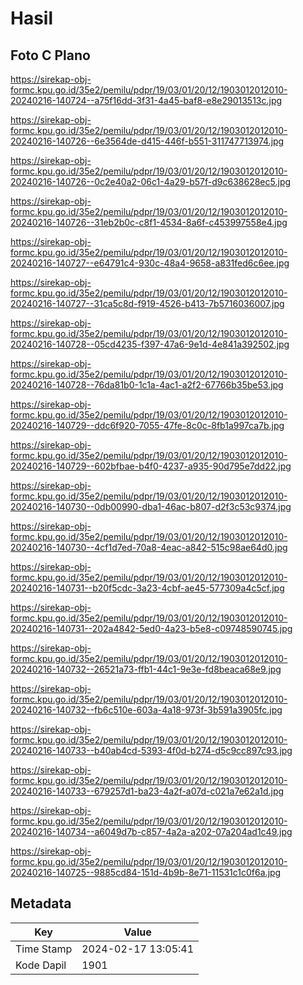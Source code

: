 # Hasil

## Foto C Plano

https://sirekap-obj-formc.kpu.go.id/35e2/pemilu/pdpr/19/03/01/20/12/1903012012010-20240216-140724--a75f16dd-3f31-4a45-baf8-e8e29013513c.jpg

https://sirekap-obj-formc.kpu.go.id/35e2/pemilu/pdpr/19/03/01/20/12/1903012012010-20240216-140726--6e3564de-d415-446f-b551-311747713974.jpg

https://sirekap-obj-formc.kpu.go.id/35e2/pemilu/pdpr/19/03/01/20/12/1903012012010-20240216-140726--0c2e40a2-06c1-4a29-b57f-d9c638628ec5.jpg

https://sirekap-obj-formc.kpu.go.id/35e2/pemilu/pdpr/19/03/01/20/12/1903012012010-20240216-140726--31eb2b0c-c8f1-4534-8a6f-c453997558e4.jpg

https://sirekap-obj-formc.kpu.go.id/35e2/pemilu/pdpr/19/03/01/20/12/1903012012010-20240216-140727--e64791c4-930c-48a4-9658-a831fed6c6ee.jpg

https://sirekap-obj-formc.kpu.go.id/35e2/pemilu/pdpr/19/03/01/20/12/1903012012010-20240216-140727--31ca5c8d-f919-4526-b413-7b5716036007.jpg

https://sirekap-obj-formc.kpu.go.id/35e2/pemilu/pdpr/19/03/01/20/12/1903012012010-20240216-140728--05cd4235-f397-47a6-9e1d-4e841a392502.jpg

https://sirekap-obj-formc.kpu.go.id/35e2/pemilu/pdpr/19/03/01/20/12/1903012012010-20240216-140728--76da81b0-1c1a-4ac1-a2f2-67766b35be53.jpg

https://sirekap-obj-formc.kpu.go.id/35e2/pemilu/pdpr/19/03/01/20/12/1903012012010-20240216-140729--ddc6f920-7055-47fe-8c0c-8fb1a997ca7b.jpg

https://sirekap-obj-formc.kpu.go.id/35e2/pemilu/pdpr/19/03/01/20/12/1903012012010-20240216-140729--602bfbae-b4f0-4237-a935-90d795e7dd22.jpg

https://sirekap-obj-formc.kpu.go.id/35e2/pemilu/pdpr/19/03/01/20/12/1903012012010-20240216-140730--0db00990-dba1-46ac-b807-d2f3c53c9374.jpg

https://sirekap-obj-formc.kpu.go.id/35e2/pemilu/pdpr/19/03/01/20/12/1903012012010-20240216-140730--4cf1d7ed-70a8-4eac-a842-515c98ae64d0.jpg

https://sirekap-obj-formc.kpu.go.id/35e2/pemilu/pdpr/19/03/01/20/12/1903012012010-20240216-140731--b20f5cdc-3a23-4cbf-ae45-577309a4c5cf.jpg

https://sirekap-obj-formc.kpu.go.id/35e2/pemilu/pdpr/19/03/01/20/12/1903012012010-20240216-140731--202a4842-5ed0-4a23-b5e8-c09748590745.jpg

https://sirekap-obj-formc.kpu.go.id/35e2/pemilu/pdpr/19/03/01/20/12/1903012012010-20240216-140732--26521a73-ffb1-44c1-9e3e-fd8beaca68e9.jpg

https://sirekap-obj-formc.kpu.go.id/35e2/pemilu/pdpr/19/03/01/20/12/1903012012010-20240216-140732--fb6c510e-603a-4a18-973f-3b591a3905fc.jpg

https://sirekap-obj-formc.kpu.go.id/35e2/pemilu/pdpr/19/03/01/20/12/1903012012010-20240216-140733--b40ab4cd-5393-4f0d-b274-d5c9cc897c93.jpg

https://sirekap-obj-formc.kpu.go.id/35e2/pemilu/pdpr/19/03/01/20/12/1903012012010-20240216-140733--679257d1-ba23-4a2f-a07d-c021a7e62a1d.jpg

https://sirekap-obj-formc.kpu.go.id/35e2/pemilu/pdpr/19/03/01/20/12/1903012012010-20240216-140734--a6049d7b-c857-4a2a-a202-07a204ad1c49.jpg

https://sirekap-obj-formc.kpu.go.id/35e2/pemilu/pdpr/19/03/01/20/12/1903012012010-20240216-140725--9885cd84-151d-4b9b-8e71-11531c1c0f6a.jpg


## Metadata

| Key        | Value               |
| ---------- | ------------------- |
| Time Stamp | 2024-02-17 13:05:41 |
| Kode Dapil | 1901                |



